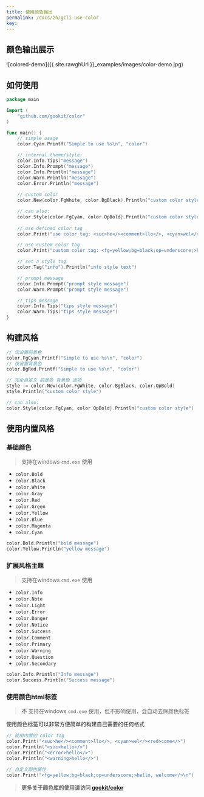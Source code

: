 ```yaml
---
title: 使用颜色输出
permalink: /docs/zh/gcli-use-color
key:
---
```


## 颜色输出展示

![colored-demo]({{ site.rawghUrl }}_examples/images/color-demo.jpg)

## 如何使用

```go
package main

import (
    "github.com/gookit/color"
)

func main() {
    // simple usage
    color.Cyan.Printf("Simple to use %s\n", "color")

    // internal theme/style:
    color.Info.Tips("message")
    color.Info.Prompt("message")
    color.Info.Println("message")
    color.Warn.Println("message")
    color.Error.Println("message")
    
    // custom color
    color.New(color.FgWhite, color.BgBlack).Println("custom color style")

    // can also:
    color.Style{color.FgCyan, color.OpBold}.Println("custom color style")
    
    // use defined color tag
    color.Print("use color tag: <suc>he</><comment>llo</>, <cyan>wel</><red>come</>\n")

    // use custom color tag
    color.Print("custom color tag: <fg=yellow;bg=black;op=underscore;>hello, welcome</>\n")

    // set a style tag
    color.Tag("info").Println("info style text")

    // prompt message
    color.Info.Prompt("prompt style message")
    color.Warn.Prompt("prompt style message")

    // tips message
    color.Info.Tips("tips style message")
    color.Warn.Tips("tips style message")
}
```

## 构建风格

```go
// 仅设置前景色
color.FgCyan.Printf("Simple to use %s\n", "color")
// 仅设置背景色
color.BgRed.Printf("Simple to use %s\n", "color")

// 完全自定义 前景色 背景色 选项
style := color.New(color.FgWhite, color.BgBlack, color.OpBold)
style.Println("custom color style")

// can also:
color.Style{color.FgCyan, color.OpBold}.Println("custom color style")
```

## 使用内置风格

### 基础颜色

> 支持在windows `cmd.exe` 使用

- `color.Bold`
- `color.Black`
- `color.White`
- `color.Gray`
- `color.Red`
- `color.Green`
- `color.Yellow`
- `color.Blue`
- `color.Magenta`
- `color.Cyan`

```go
color.Bold.Println("bold message")
color.Yellow.Println("yellow message")
```

### 扩展风格主题 

> 支持在windows `cmd.exe` 使用

- `color.Info`
- `color.Note`
- `color.Light`
- `color.Error`
- `color.Danger`
- `color.Notice`
- `color.Success`
- `color.Comment`
- `color.Primary`
- `color.Warning`
- `color.Question`
- `color.Secondary`

```go
color.Info.Println("Info message")
color.Success.Println("Success message")
```

### 使用颜色html标签

> **不** 支持在windows `cmd.exe` 使用，但不影响使用，会自动去除颜色标签

使用颜色标签可以非常方便简单的构建自己需要的任何格式

```go
// 使用内置的 color tag
color.Print("<suc>he</><comment>llo</>, <cyan>wel</><red>come</>")
color.Println("<suc>hello</>")
color.Println("<error>hello</>")
color.Println("<warning>hello</>")

// 自定义颜色属性
color.Print("<fg=yellow;bg=black;op=underscore;>hello, welcome</>\n")
```

> **更多关于颜色库的使用请访问 [gookit/color](https://github.com/gookit/color)**
